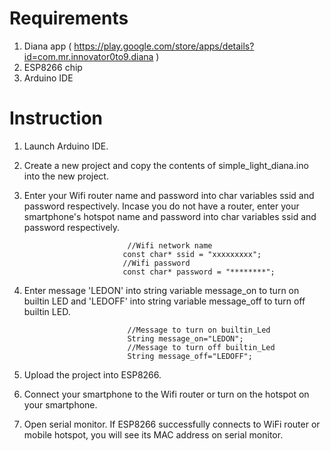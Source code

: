 # Requirements

1. Diana app ( https://play.google.com/store/apps/details?id=com.mr.innovator0to9.diana )
2. ESP8266 chip
3. Arduino IDE

# Instruction

1. Launch Arduino IDE.
2. Create a new project and copy the contents of simple_light_diana.ino into the new project.
3. Enter your Wifi router name  and password into char variables ssid and password respectively. Incase you do not have a router, enter your smartphone's hotspot name and password into char variables ssid and password respectively.

                              //Wifi network name
                             const char* ssid = "xxxxxxxxx";
                             //Wifi password
                             const char* password = "********";

4. Enter message 'LEDON' into string variable message_on to turn on builtin LED and 'LEDOFF' into string variable message_off to turn off builtin LED.

                              //Message to turn on builtin_Led
                              String message_on="LEDON";
                              //Message to turn off builtin_Led
                              String message_off="LEDOFF";
                              
5. Upload the project into ESP8266.
6. Connect your smartphone to the Wifi router or turn on the hotspot on your smartphone.
7. Open serial monitor. If ESP8266 successfully connects to WiFi router or mobile hotspot, you will see its MAC address on serial monitor.
